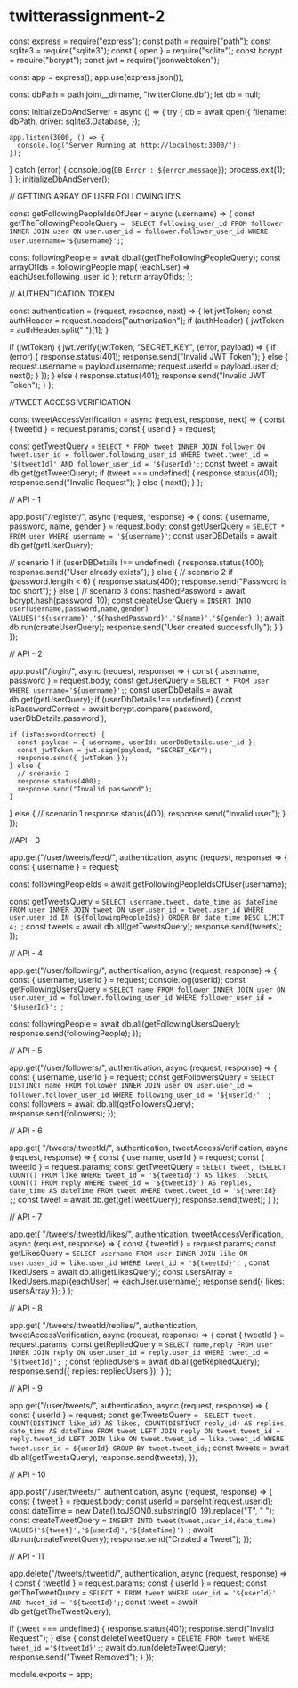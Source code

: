 # twitterassignment-2
const express = require("express");
const path = require("path");
const sqlite3 = require("sqlite3");
const { open } = require("sqlite");
const bcrypt = require("bcrypt");
const jwt = require("jsonwebtoken");

const app = express();
app.use(express.json());

const dbPath = path.join(__dirname, "twitterClone.db");
let db = null;

const initializeDbAndServer = async () => {
  try {
    db = await open({
      filename: dbPath,
      driver: sqlite3.Database,
    });

    app.listen(3000, () => {
      console.log("Server Running at http://localhost:3000/");
    });
  } catch (error) {
    console.log(`DB Error : ${error.message}`);
    process.exit(1);
  }
};
initializeDbAndServer();

// GETTING ARRAY OF USER FOLLOWING ID'S

const getFollowingPeopleIdsOfUser = async (username) => {
  const getTheFollowingPeopleQuery = `
  SELECT
        following_user_id FROM follower
  INNER JOIN user ON user.user_id = follower.follower_user_id
  WHERE user.username='${username}';`;

  const followingPeople = await db.all(getTheFollowingPeopleQuery);
  const arrayOfIds = followingPeople.map(
    (eachUser) => eachUser.following_user_id
  );
  return arrayOfIds;
};

// AUTHENTICATION TOKEN

const authentication = (request, response, next) => {
  let jwtToken;
  const authHeader = request.headers["authorization"];
  if (authHeader) {
    jwtToken = authHeader.split(" ")[1];
  }

  if (jwtToken) {
    jwt.verify(jwtToken, "SECRET_KEY", (error, payload) => {
      if (error) {
        response.status(401);
        response.send("Invalid JWT Token");
      } else {
        request.username = payload.username;
        request.userId = payload.userId;
        next();
      }
    });
  } else {
    response.status(401);
    response.send("Invalid JWT Token");
  }
};

//TWEET ACCESS VERIFICATION

const tweetAccessVerification = async (request, response, next) => {
  const { tweetId } = request.params;
  const { userId } = request;

  const getTweetQuery = `SELECT
*
FROM tweet INNER JOIN follower
ON tweet.user_id = follower.following_user_id
WHERE tweet.tweet_id = '${tweetId}' AND follower_user_id = '${userId}';`;
  const tweet = await db.get(getTweetQuery);
  if (tweet === undefined) {
    response.status(401);
    response.send("Invalid Request");
  } else {
    next();
  }
};

// API - 1

app.post("/register/", async (request, response) => {
  const { username, password, name, gender } = request.body;
  const getUserQuery = `SELECT * FROM user WHERE username = '${username}'`;
  const userDBDetails = await db.get(getUserQuery);

  // scenario 1
  if (userDBDetails !== undefined) {
    response.status(400);
    response.send("User already exists");
  } else {
    // scenario 2
    if (password.length < 6) {
      response.status(400);
      response.send("Password is too short");
    } else {
      // scenario 3
      const hashedPassword = await bcrypt.hash(password, 10);
      const createUserQuery = `INSERT INTO user(username,password,name,gender)
       VALUES('${username}','${hashedPassword}','${name}','${gender}')`;
      await db.run(createUserQuery);
      response.send("User created successfully");
    }
  }
});

// API - 2

app.post("/login/", async (request, response) => {
  const { username, password } = request.body;
  const getUserQuery = `SELECT * FROM user WHERE username='${username}';`;
  const userDbDetails = await db.get(getUserQuery);
  if (userDbDetails !== undefined) {
    const isPasswordCorrect = await bcrypt.compare(
      password,
      userDbDetails.password
    );

    if (isPasswordCorrect) {
      const payload = { username, userId: userDbDetails.user_id };
      const jwtToken = jwt.sign(payload, "SECRET_KEY");
      response.send({ jwtToken });
    } else {
      // scenario 2
      response.status(400);
      response.send("Invalid password");
    }
  } else {
    // scenario 1
    response.status(400);
    response.send("Invalid user");
  }
});

//API - 3

app.get("/user/tweets/feed/", authentication, async (request, response) => {
  const { username } = request;

  const followingPeopleIds = await getFollowingPeopleIdsOfUser(username);

  const getTweetsQuery = `SELECT
    username,tweet, date_time as dateTime
    FROM user INNER JOIN tweet ON user.user_id = tweet.user_id
    WHERE 
    user.user_id IN (${followingPeopleIds})
    ORDER BY date_time DESC
    LIMIT 4;
    `;
  const tweets = await db.all(getTweetsQuery);
  response.send(tweets);
});

// API - 4

app.get("/user/following/", authentication, async (request, response) => {
  const { username, userId } = request;
  console.log(userId);
  const getFollowingUsersQuery = `SELECT name FROM follower
    INNER JOIN user ON user.user_id = follower.following_user_id
    WHERE follower_user_id = '${userId}';
    `;

  const followingPeople = await db.all(getFollowingUsersQuery);
  response.send(followingPeople);
});

// API - 5

app.get("/user/followers/", authentication, async (request, response) => {
  const { username, userId } = request;
  const getFollowersQuery = `SELECT DISTINCT name FROM follower
    INNER JOIN user ON user.user_id = follower.follower_user_id
    WHERE following_user_id = '${userId}';
    `;
  const followers = await db.all(getFollowersQuery);
  response.send(followers);
});

// API - 6

app.get(
  "/tweets/:tweetId/",
  authentication,
  tweetAccessVerification,
  async (request, response) => {
    const { username, userId } = request;
    const { tweetId } = request.params;
    const getTweetQuery = `SELECT tweet,
    (SELECT COUNT() FROM like WHERE tweet_id = '${tweetId}') AS likes,
    (SELECT COUNT() FROM reply WHERE tweet_id = '${tweetId}') AS replies,
    date_time AS dateTime
    FROM tweet
    WHERE tweet.tweet_id = '${tweetId}' ;`;
    const tweet = await db.get(getTweetQuery);
    response.send(tweet);
  }
);

// API - 7

app.get(
  "/tweets/:tweetId/likes/",
  authentication,
  tweetAccessVerification,
  async (request, response) => {
    const { tweetId } = request.params;
    const getLikesQuery = `SELECT username
    FROM user INNER JOIN like ON user.user_id = like.user_id
    WHERE tweet_id = '${tweetId}';
    `;
    const likedUsers = await db.all(getLikesQuery);
    const usersArray = likedUsers.map((eachUser) => eachUser.username);
    response.send({ likes: usersArray });
  }
);

// API - 8

app.get(
  "/tweets/:tweetId/replies/",
  authentication,
  tweetAccessVerification,
  async (request, response) => {
    const { tweetId } = request.params;
    const getRepliedQuery = `SELECT name,reply
    FROM user INNER JOIN reply ON user.user_id = reply.user_id
    WHERE tweet_id = '${tweetId}';
    `;
    const repliedUsers = await db.all(getRepliedQuery);
    response.send({ replies: repliedUsers });
  }
);

// API - 9

app.get("/user/tweets/", authentication, async (request, response) => {
  const { userId } = request;
  const getTweetsQuery = `
    SELECT tweet,
    COUNT(DISTINCT like_id) AS likes,
    COUNT(DISTINCT reply_id) AS replies,
    date_time AS dateTime
    FROM tweet LEFT JOIN reply ON tweet.tweet_id = reply.tweet_id
    LEFT JOIN like ON tweet.tweet_id = like.tweet_id
    WHERE tweet.user_id = ${userId}
    GROUP BY tweet.tweet_id;`;
  const tweets = await db.all(getTweetsQuery);
  response.send(tweets);
});

// API - 10

app.post("/user/tweets/", authentication, async (request, response) => {
  const { tweet } = request.body;
  const userId = parseInt(request.userId);
  const dateTime = new Date().toJSON().substring(0, 19).replace("T", " ");
  const createTweetQuery = `INSERT INTO tweet(tweet,user_id,date_time)
    VALUES('${tweet}','${userId}','${dateTime}')
    `;
  await db.run(createTweetQuery);
  response.send("Created a Tweet");
});

// API - 11

app.delete("/tweets/:tweetId/", authentication, async (request, response) => {
  const { tweetId } = request.params;
  const { userId } = request;
  const getTheTweetQuery = `SELECT * FROM tweet WHERE user_id = '${userId}' AND tweet_id = '${tweetId}';`;
  const tweet = await db.get(getTheTweetQuery);

  if (tweet === undefined) {
    response.status(401);
    response.send("Invalid Request");
  } else {
    const deleteTweetQuery = `DELETE FROM tweet WHERE tweet_id ='${tweetId}';`;
    await db.run(deleteTweetQuery);
    response.send("Tweet Removed");
  }
});

module.exports = app;
